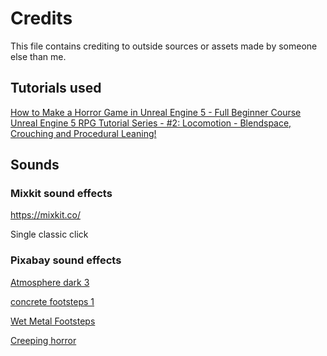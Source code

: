 # Credits
This file contains crediting to outside sources or assets made by someone else than me.

## Tutorials used
[How to Make a Horror Game in Unreal Engine 5 - Full Beginner Course
](https://www.youtube.com/watch?v=QoXxNpTyuV0)
[Unreal Engine 5 RPG Tutorial Series - #2: Locomotion - Blendspace, Crouching and Procedural Leaning!
](https://www.youtube.com/watch?v=WcDj4uZygyE)
## Sounds

### Mixkit sound effects
https://mixkit.co/

Single classic click 

### Pixabay sound effects
[Atmosphere dark 3](https://pixabay.com/sound-effects/atmosphere-dark-3-16803/)

[concrete footsteps 1](https://pixabay.com/sound-effects/concrete-footsteps-1-6265/)

[Wet Metal Footsteps](https://pixabay.com/sound-effects/wet-metal-footsteps-32703/)

[Creeping horror](https://pixabay.com/fi/sound-effects/creeping-horror-73989/)
